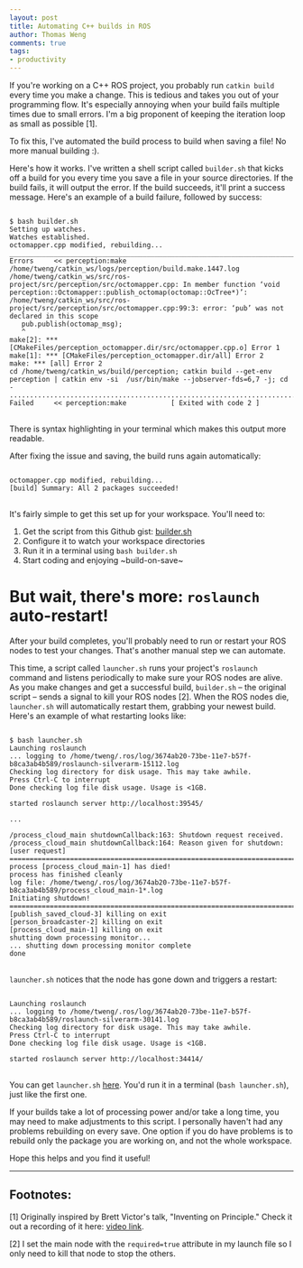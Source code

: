 ```yaml
---
layout: post
title: Automating C++ builds in ROS
author: Thomas Weng
comments: true
tags:
- productivity
---
```


If you're working on a C++ ROS project, you probably run `catkin build` every time you make a change. This is tedious and takes you out of your programming flow. It's especially annoying when your build fails multiple times due to small errors. I'm a big proponent of keeping the iteration loop as small as possible [1].

To fix this, I've automated the build process to build when saving a file! No more manual building :).

Here's how it works. I've written a shell script called `builder.sh` that kicks off a build for you every time you save a file in your source directories. If the build fails, it will output the error. If the build succeeds, it'll print a success message. Here's an example of a build failure, followed by success:

<pre class="highlight">
<code>
$ bash builder.sh
Setting up watches.
Watches established.
octomapper.cpp modified, rebuilding...
_______________________________________________________________________________
Errors     << perception:make /home/tweng/catkin_ws/logs/perception/build.make.1447.log
/home/tweng/catkin_ws/src/ros-project/src/perception/src/octomapper.cpp: In member function ‘void perception::Octomapper::publish_octomap(octomap::OcTree*)’:
/home/tweng/catkin_ws/src/ros-project/src/perception/src/octomapper.cpp:99:3: error: ‘pub’ was not declared in this scope
   pub.publish(octomap_msg);
   ^
make[2]: *** [CMakeFiles/perception_octomapper.dir/src/octomapper.cpp.o] Error 1
make[1]: *** [CMakeFiles/perception_octomapper.dir/all] Error 2
make: *** [all] Error 2
cd /home/tweng/catkin_ws/build/perception; catkin build --get-env perception | catkin env -si  /usr/bin/make --jobserver-fds=6,7 -j; cd -
...............................................................................
Failed     << perception:make           [ Exited with code 2 ]                 
</code>
</pre>
There is syntax highlighting in your terminal which makes this output more readable.

After fixing the issue and saving, the build runs again automatically:
<pre class="highlight">
<code>
octomapper.cpp modified, rebuilding...
[build] Summary: All 2 packages succeeded!
</code>
</pre>

It's fairly simple to get this set up for your workspace. You'll need to:
1. Get the script from this Github gist: [builder.sh](https://gist.github.com/thomasweng15/db12693f957ecafb6eed3bb011db37a3#file-builder-sh)
2. Configure it to watch your workspace directories
3. Run it in a terminal using `bash builder.sh`
4. Start coding and enjoying ~build-on-save~

# But wait, there's more: `roslaunch` auto-restart!

After your build completes, you'll probably need to run or restart your ROS nodes to test your changes. That's another manual step we can automate.

This time, a script called `launcher.sh` runs your project's `roslaunch` command and listens periodically to make sure your ROS nodes are alive. As you make changes and get a successful build, `builder.sh` – the original script – sends a signal to kill your ROS nodes [2]. When the ROS nodes die, `launcher.sh` will automatically restart them, grabbing your newest build. Here's an example of what restarting looks like:

<pre class="highlight">
<code>
$ bash launcher.sh
Launching roslaunch
... logging to /home/tweng/.ros/log/3674ab20-73be-11e7-b57f-b8ca3ab4b589/roslaunch-silverarm-15112.log
Checking log directory for disk usage. This may take awhile.
Press Ctrl-C to interrupt
Done checking log file disk usage. Usage is <1GB.

started roslaunch server http://localhost:39545/

...

/process_cloud_main shutdownCallback:163: Shutdown request received.
/process_cloud_main shutdownCallback:164: Reason given for shutdown: [user request]
================================================================================REQUIRED process [process_cloud_main-1] has died!
process has finished cleanly
log file: /home/tweng/.ros/log/3674ab20-73be-11e7-b57f-b8ca3ab4b589/process_cloud_main-1*.log
Initiating shutdown!
================================================================================
[publish_saved_cloud-3] killing on exit
[person_broadcaster-2] killing on exit
[process_cloud_main-1] killing on exit
shutting down processing monitor...
... shutting down processing monitor complete
done
</code>
</pre>

`launcher.sh` notices that the node has gone down and triggers a restart:

<pre class="highlight">
<code>
Launching roslaunch
... logging to /home/tweng/.ros/log/3674ab20-73be-11e7-b57f-b8ca3ab4b589/roslaunch-silverarm-30141.log
Checking log directory for disk usage. This may take awhile.
Press Ctrl-C to interrupt
Done checking log file disk usage. Usage is <1GB.

started roslaunch server http://localhost:34414/
</code>
</pre>

You can get `launcher.sh` [here](https://gist.github.com/thomasweng15/db12693f957ecafb6eed3bb011db37a3#file-launcher-sh). You'd run it in a terminal (`bash launcher.sh`), just like the first one.

If your builds take a lot of processing power and/or take a long time, you may need to make adjustments to this script. I personally haven't had any problems rebuilding on every save. One option if you do have problems is to rebuild only the package you are working on, and not the whole workspace.

Hope this helps and you find it useful!

---
## Footnotes: 

[1] Originally inspired by Brett Victor's talk, "Inventing on Principle." Check it out a recording of it here: [video link](https://vimeo.com/36579366).

[2] I set the main node with the `required=true` attribute in my launch file so I only need to kill that node to stop the others.